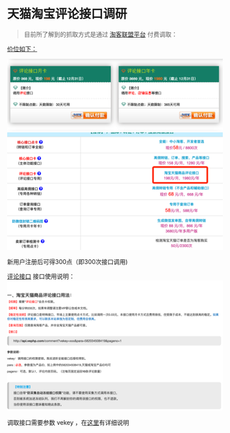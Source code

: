 # 天猫淘宝评论接口调研

> 目前所了解到的抓取方式是通过  [淘客联盟平台](http://wsd.591hufu.com/) 付费调取：

[价位如下：](http://wsd.591hufu.com/price)

![image](./t1.png)
![image](./t2.png)

新用户注册后可得300点（即300次接口调用)

[评论接口](http://wsd.591hufu.com/doc/taobaoshangpinpinglunjiekou)
接口使用说明：
![image](./t3.png)

调取接口需要参数 vekey ，在[这里](http://wsd.591hufu.com/taokelianmeng/1.html)有详细说明
